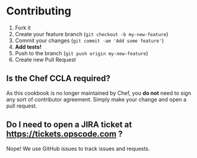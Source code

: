 Contributing
============
1. Fork it
2. Create your feature branch (`git checkout -b my-new-feature`)
3. Commit your changes (`git commit -am 'Add some feature'`)
4. **Add tests!**
5. Push to the branch (`git push origin my-new-feature`)
6. Create new Pull Request

Is the Chef CCLA required?
-------------
As this cookbook is no longer maintained by Chef, you **do not** need to sign any sort of contributor agreement. Simply make your change and open a pull request.

Do I need to open a JIRA ticket at https://tickets.opscode.com ?
-------------
Nope! We use GitHub issues to track issues and requests.
